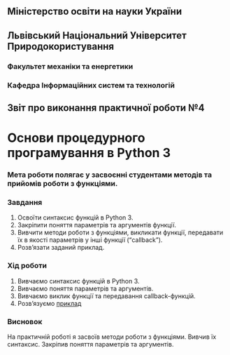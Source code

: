 ## Міністерство освіти на науки України
## Львівський Національний Університет Природокористування
### Факультет механіки та енергетики
### Кафедра Інформаційних систем та технологій

## Звіт про виконання практичної роботи №4
# Основи процедурного програмування в Python 3

### Мета роботи полягає у засвоєнні студентами методів та прийомів роботи з функціями.

### Завдання
1. Освоїти синтаксис функцій в Python 3.
2. Закріпити поняття параметрів та аргументів функції.
3. Вивчити методи роботи з функціями, викликати функції, передавати їх в якості параметрів у інші функції (“callback”).
4. Розв’язати заданий приклад.

### Хід роботи
1. Вивчаємо синтаксис функцій в Python 3.
2. Вивчаємо поняття параметрів та аргументів.
3. Вивчаємо виклик функції та передавання callback-функцій.
4. Розвʼязуємо [приклад](./Functions.py)

### Висновок
На практичній роботі я засвоїв методи роботи з функціями. Вивчив їх синтаксис. Закріпив поняття параметрів та аргументів.